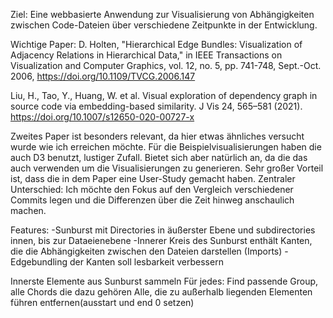 Ziel:
Eine webbasierte Anwendung zur Visualisierung von Abhängigkeiten zwischen Code-Dateien über verschiedene Zeitpunkte in der Entwicklung.

Wichtige Paper:
D. Holten, "Hierarchical Edge Bundles: Visualization of Adjacency Relations in Hierarchical Data," in IEEE Transactions on Visualization and Computer Graphics, vol. 12, no. 5, pp. 741-748, Sept.-Oct. 2006, https://doi.org/10.1109/TVCG.2006.147

Liu, H., Tao, Y., Huang, W. et al. Visual exploration of dependency graph in source code via embedding-based similarity. J Vis 24, 565–581 (2021). https://doi.org/10.1007/s12650-020-00727-x


Zweites Paper ist besonders relevant, da hier etwas ähnliches versucht wurde wie ich erreichen möchte.
Für die Beispielvisualisierungen haben die auch D3 benutzt, lustiger Zufall. Bietet sich aber natürlich an, da die das auch verwenden um die Visualisierungen zu generieren. Sehr großer Vorteil ist, dass die in dem Paper eine User-Study gemacht haben.
Zentraler Unterschied: Ich möchte den Fokus auf den Vergleich verschiedener Commits legen und die Differenzen über die Zeit hinweg anschaulich machen.

Features:
-Sunburst mit Directories in äußerster Ebene und subdirectories innen, bis zur Dataeienebene
-Innerer Kreis des Sunburst enthält Kanten, die die Abhängigkeiten zwischen den Dateien darstellen (Imports)
-Edgebundling der Kanten soll lesbarkeit verbessern

Innerste Elemente aus Sunburst sammeln
Für jedes: Find passende Group, alle Chords die dazu gehören
Alle, die zu außerhalb liegenden Elementen führen entfernen(ausstart und end 0 setzen)



